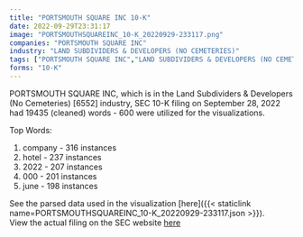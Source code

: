 ```yaml
---
title: "PORTSMOUTH SQUARE INC 10-K"
date: 2022-09-29T23:31:17
image: "PORTSMOUTHSQUAREINC_10-K_20220929-233117.png"
companies: "PORTSMOUTH SQUARE INC"
industry: "LAND SUBDIVIDERS & DEVELOPERS (NO CEMETERIES)"
tags: ["PORTSMOUTH SQUARE INC","LAND SUBDIVIDERS & DEVELOPERS (NO CEMETERIES)","09-28-2022","10-K"]
forms: "10-K"
---
```

PORTSMOUTH SQUARE INC, which is in the Land Subdividers & Developers (No Cemeteries) [6552] industry, SEC 10-K filing on September 28, 2022 had 19435 (cleaned) words - 600 were utilized for the visualizations.

Top Words:
1. company - 316 instances
2. hotel - 237 instances
3. 2022 - 207 instances
4. 000 - 201 instances
5. june - 198 instances


See the parsed data used in the visualization [here]({{< staticlink name=PORTSMOUTHSQUAREINC_10-K_20220929-233117.json >}}).  
View the actual filing on the SEC website [here](https://www.sec.gov/Archives/edgar/data/79661/0001493152-22-027008.txt)